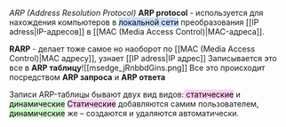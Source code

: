 *ARP (Address Resolution Protocol)*
**ARP protocol** - используется для нахождения компьютеров в <mark style="background: #ADCCFFA6;">локальной сети</mark>  преобразования [[IP adress|IP-адресов]] в [[MAC (Media Access Control)|MAC-адреса]].

**RARP** - делает тоже самое но наоборот по [[MAC (Media Access Control)|MAC адресу]], узнает [[IP adress|IP адрес]]
Записывается это все в **ARP таблицу**![[msedge_jRnbbdGins.png]]
Все это происходит посредством **ARP запроса** и **ARP ответа**

Записи ARP-таблицы бывают двух вид видов:<mark style="background: #FFB8EBA6;"> статические</mark> и <mark style="background: #BBFABBA6;">динамические</mark> 
<mark style="background: #FFB8EBA6;">Статические</mark> добавляются самим пользователем, <mark style="background: #BBFABBA6;">динамические</mark> же – создаются и удаляются автоматически.